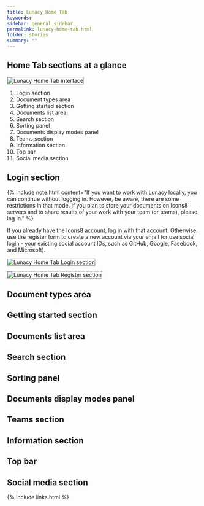 ```yaml
---
title: Lunacy Home Tab
keywords: 
sidebar: general_sidebar
permalink: lunacy-home-tab.html
folder: stories
summary: ""
---
```



## Home Tab sections at a glance

<p><img src="{{ "images/Home_tab.png" }}" alt="Lunacy Home Tab interface" style="border: 1px solid gray;"/></p>

1. Login section 
2. Document types area 
3. Getting started section 
4. Documents list area
5. Search section 
6. Sorting panel
7. Documents display modes panel 
8. Teams section
9. Information section
10. Top bar
11. Social media section

## Login section 

{% include note.html content="If you want to work with Lunacy locally, you can continue without logging in. However, be aware, there are some restrictions in that mode. If you plan to store your documents on Icons8 servers and to share results of your work with your team (or teams), please log in." %}

If you already have the Icons8 account, log in with that account. Otherwise, use the register form to create a new account via your email (or use social login - your existing social account IDs, such as GitHub, Google, Facebook, and Microsoft).

<p><img src="{{ "images/Log_in.png" }}" alt="Lunacy Home Tab Login section " style="border: 1px solid gray;"/></p>

<p><img src="{{ "images/Register.png" }}" alt="Lunacy Home Tab Register section" style="border: 1px solid gray;"/></p>

## Document types area 

## Getting started section 

## Documents list area

## Search section 

## Sorting panel

## Documents display modes panel 

## Teams section

## Information section

## Top bar

## Social media section

{% include links.html %}
